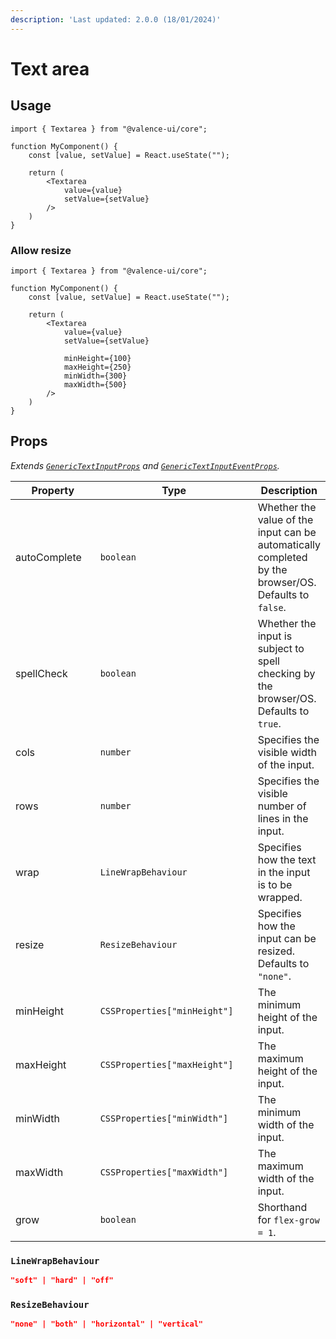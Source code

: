 ```yaml
---
description: 'Last updated: 2.0.0 (18/01/2024)'
---
```


# Text area

## Usage

```tsx
import { Textarea } from "@valence-ui/core";

function MyComponent() { 
    const [value, setValue] = React.useState("");

    return ( 
        <Textarea
            value={value}
            setValue={setValue}
        />
    )
}
```

### Allow resize

```tsx
import { Textarea } from "@valence-ui/core";

function MyComponent() { 
    const [value, setValue] = React.useState("");

    return ( 
        <Textarea
            value={value}
            setValue={setValue}
            
            minHeight={100}
            maxHeight={250}
            minWidth={300}
            maxWidth={500}
        />
    )
}
```

## Props

_Extends_ [_`GenericTextInputProps`_](../../generics/generic-input-props.md) _and_ [_`GenericTextInputEventProps`_](../../generics/generic-input-props.md)_._

<table data-full-width="true"><thead><tr><th width="153">Property</th><th width="292">Type</th><th>Description</th></tr></thead><tbody><tr><td>autoComplete</td><td><code>boolean</code></td><td>Whether the value of the input can be automatically completed by the browser/OS. Defaults to <code>false</code>.</td></tr><tr><td>spellCheck</td><td><code>boolean</code></td><td>Whether the input is subject to spell checking by the browser/OS. Defaults to <code>true</code>.</td></tr><tr><td>cols</td><td><code>number</code></td><td>Specifies the visible width of the input.</td></tr><tr><td>rows</td><td><code>number</code></td><td>Specifies the visible number of lines in the input.</td></tr><tr><td>wrap</td><td><code>LineWrapBehaviour</code></td><td>Specifies how the text in the input is to be wrapped.</td></tr><tr><td>resize</td><td><code>ResizeBehaviour</code></td><td>Specifies how the input can be resized. Defaults to <code>"none"</code>.</td></tr><tr><td>minHeight</td><td><code>CSSProperties["minHeight"]</code></td><td>The minimum height of the input.</td></tr><tr><td>maxHeight</td><td><code>CSSProperties["maxHeight"]</code></td><td>The maximum height of the input.</td></tr><tr><td>minWidth</td><td><code>CSSProperties["minWidth"]</code></td><td>The minimum width of the input.</td></tr><tr><td>maxWidth</td><td><code>CSSProperties["maxWidth"]</code></td><td>The maximum width of the input.</td></tr><tr><td>grow</td><td><code>boolean</code></td><td>Shorthand for <code>flex-grow = 1</code>.</td></tr></tbody></table>

### `LineWrapBehaviour`

```json
"soft" | "hard" | "off"
```

### `ResizeBehaviour`

```json
"none" | "both" | "horizontal" | "vertical"
```
